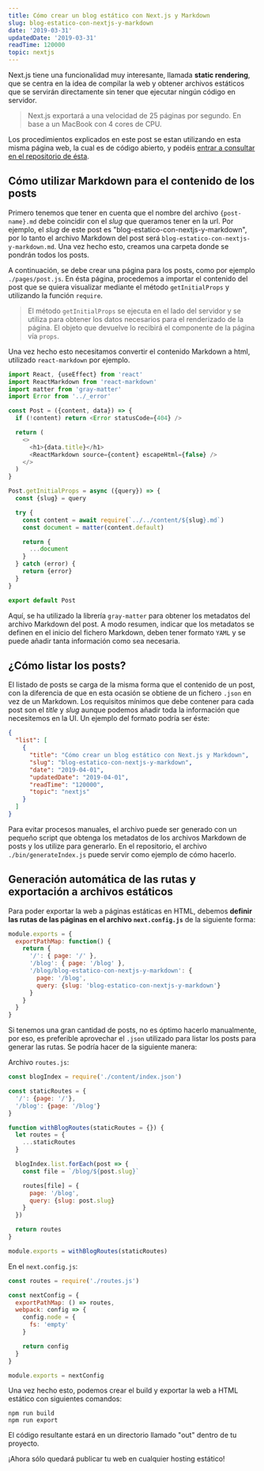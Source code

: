 ```yaml
---
title: Cómo crear un blog estático con Next.js y Markdown
slug: blog-estatico-con-nextjs-y-markdown
date: '2019-03-31'
updatedDate: '2019-03-31'
readTime: 120000
topic: nextjs
---
```


Next.js tiene una funcionalidad muy interesante, llamada **static rendering**, que se centra en la idea de compilar la web y obtener archivos estáticos que se servirán directamente sin tener que ejecutar ningún código en servidor.

> Next.js exportará a una velocidad de 25 páginas por segundo. En base a un MacBook con 4 cores de CPU.

Los procedimientos explicados en este post se estan utilizando en esta misma página web, la cual es de código abierto, y podéis [entrar a consultar en el repositorio de ésta](https://github.com/rmoralp/rm-web).

## Cómo utilizar Markdown para el contenido de los posts

Primero tenemos que tener en cuenta que el nombre del archivo `{post-name}.md` debe coincidir con el _slug_ que queramos tener en la url. Por ejemplo, el _slug_ de este post es "blog-estatico-con-nextjs-y-markdown", por lo tanto el archivo Markdown del post será `blog-estatico-con-nextjs-y-markdown.md`. Una vez hecho esto, creamos una carpeta donde se pondrán todos los posts.

A continuación, se debe crear una página para los posts, como por ejemplo `./pages/post.js`. En ésta página, procedemos a importar el contenido del post que se quiera visualizar mediante el método `getInitialProps` y utilizando la función `require`.

> El método `getInitialProps` se ejecuta en el lado del servidor y se utiliza para obtener los datos necesarios para el renderizado de la página. El objeto que devuelve lo recibirá el componente de la página vía `props`.

Una vez hecho esto necesitamos convertir el contenido Markdown a html, utilizado `react-markdown` por ejemplo.

```javascript
import React, {useEffect} from 'react'
import ReactMarkdown from 'react-markdown'
import matter from 'gray-matter'
import Error from '../_error'

const Post = ({content, data}) => {
  if (!content) return <Error statusCode={404} />

  return (
    <>
      <h1>{data.title}</h1>
      <ReactMarkdown source={content} escapeHtml={false} />
    </>
  )
}

Post.getInitialProps = async ({query}) => {
  const {slug} = query

  try {
    const content = await require(`../../content/${slug}.md`)
    const document = matter(content.default)

    return {
      ...document
    }
  } catch (error) {
    return {error}
  }
}

export default Post
```

Aquí, se ha utilizado la librería `gray-matter` para obtener los metadatos del archivo Markdown del post. A modo resumen, indicar que los metadatos se definen en el inicio del fichero Markdown, deben tener formato `YAML` y se puede añadir tanta información como sea necesaria.

## ¿Cómo listar los posts?

El listado de posts se carga de la misma forma que el contenido de un post, con la diferencia de que en esta ocasión se obtiene de un fichero `.json` en vez de un Markdown. Los requisitos mínimos que debe contener para cada post son el _title_ y _slug_ aunque podemos añadir toda la información que necesitemos en la UI. Un ejemplo del formato podría ser éste:

```json
{
  "list": [
    {
      "title": "Cómo crear un blog estático con Next.js y Markdown",
      "slug": "blog-estatico-con-nextjs-y-markdown",
      "date": "2019-04-01",
      "updatedDate": "2019-04-01",
      "readTime": "120000",
      "topic": "nextjs"
    }
  ]
}
```

Para evitar procesos manuales, el archivo puede ser generado con un pequeño script que obtenga los metadatos de los archivos Markdown de posts y los utilize para generarlo. En el repositorio, el archivo `./bin/generateIndex.js` puede servir como ejemplo de cómo hacerlo.

## Generación automática de las rutas y exportación a archivos estáticos

Para poder exportar la web a páginas estáticas en HTML, debemos **definir las rutas de las páginas en el archivo `next.config.js`** de la siguiente forma:

```javascript
module.exports = {
  exportPathMap: function() {
    return {
      '/': { page: '/' },
      '/blog': { page: '/blog' },
      '/blog/blog-estatico-con-nextjs-y-markdown': {
        page: '/blog',
        query: {slug: 'blog-estatico-con-nextjs-y-markdown'}
      }
    }
  }
}
```

Si tenemos una gran cantidad de posts, no es óptimo hacerlo manualmente, por eso, es preferible aprovechar el `.json` utilizado para listar los posts para generar las rutas. Se podría hacer de la siguiente manera: 

Archivo `routes.js`:

```javascript
const blogIndex = require('./content/index.json')

const staticRoutes = {
  '/': {page: '/'},
  '/blog': {page: '/blog'}
}

function withBlogRoutes(staticRoutes = {}) {
  let routes = {
    ...staticRoutes
  }

  blogIndex.list.forEach(post => {
    const file = `/blog/${post.slug}`

    routes[file] = {
      page: '/blog',
      query: {slug: post.slug}
    }
  })

  return routes
}

module.exports = withBlogRoutes(staticRoutes)
```

En el `next.config.js`:

```javascript
const routes = require('./routes.js')

const nextConfig = {
  exportPathMap: () => routes,
  webpack: config => {
    config.node = {
      fs: 'empty'
    }

    return config
  }
}

module.exports = nextConfig
```

Una vez hecho esto, podemos crear el build y exportar la web a HTML estático con siguientes comandos:

```
npm run build
npm run export
```

El código resultante estará en un directorio llamado "out" dentro de tu proyecto.

¡Ahora sólo quedará publicar tu web en cualquier hosting estático!
